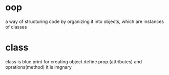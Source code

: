 # oop
a way of structuring code by organizing it into objects, which are instances of classes

# class 
class is blue print for creating  object
define prop.(attributes) and oprations(method) it is imgnary 